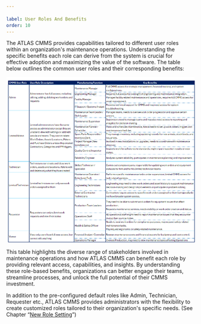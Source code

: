 ```yaml
---

label: User Roles And Benefits
order: 10
---
```

The ATLAS CMMS provides capabilities tailored to different user roles within an organization's maintenance operations. Understanding the specific benefits each role can derive from the system is crucial for effective adoption and maximizing the value of the software. The table below outlines the common user roles and their corresponding benefits:

![](../static/img/image3.png)

This table highlights the diverse range of stakeholders involved in maintenance operations and how ATLAS CMMS can benefit each role by providing relevant access, capabilities, and insights. By understanding these role\-based benefits, organizations can better engage their teams, streamline processes, and unlock the full potential of their CMMS investment.

In addition to the pre\-configured default roles like Admin, Technician, Requester etc., ATLAS CMMS provides administrators with the flexibility to create customized roles tailored to their organization's specific needs. \(See Chapter “[New Role Setting](../initial-setup-and-configuration/setting/roles-setting.md#new-role-setting)”\)
